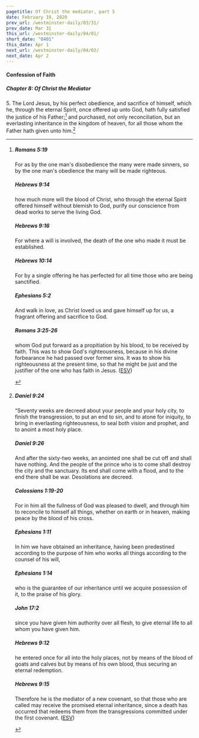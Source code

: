 ```yaml
---
pagetitle: Of Christ the mediator, part 5
date: February 19, 2020
prev_url: /westminster-daily/03/31/
prev_date: Mar 31
this_url: /westminster-daily/04/01/
short_date: "0401"
this_date: Apr 1
next_url: /westminster-daily/04/02/
next_date: Apr 2
---
```


#### Confession of Faith

##### Chapter 8: Of Christ the Mediator

5\. The Lord Jesus, by his perfect obedience, and sacrifice of himself, which he, through the eternal Spirit, once offered up unto God, hath fully satisfied the justice of his Father;[^fnref:wcf1] and purchased, not only reconciliation, but an everlasting inheritance in the kingdom of heaven, for all those whom the Father hath given unto him.[^fnref:wcf2]

[^fnref:wcf1]: <div class="esv"><h5>Romans 5:19</h5> <div class="esv-text"><p id="p45005019.01-1">For as by the one man's disobedience the many were made sinners, so by the one man's obedience the many will be made righteous.</p> </div><h5>Hebrews 9:14</h5> <div class="esv-text"><p id="p58009014.01-2">how much more will the blood of Christ, who through the eternal Spirit offered himself without blemish to God, purify our conscience from dead works to serve the living God.</p> </div><h5>Hebrews 9:16</h5> <div class="esv-text"><p id="p58009016.01-3">For where a will is involved, the death of the one who made it must be established.</p> </div><h5>Hebrews 10:14</h5> <div class="esv-text"><p id="p58010014.01-4">For by a single offering he has perfected for all time those who are being sanctified.</p> </div><h5>Ephesians 5:2</h5> <div class="esv-text"><p id="p49005002.01-5">And walk in love, as Christ loved us and gave himself up for us, a fragrant offering and sacrifice to God.</p> </div><h5>Romans 3:25-26</h5> <div class="esv-text"><p id="p45003025.01-6">whom God put forward as a propitiation by his blood, to be received by faith. This was to show God's righteousness, because in his divine forbearance he had passed over former sins. It was to show his righteousness at the present time, so that he might be just and the justifier of the one who has faith in Jesus.  (<a href="http://www.esv.org" class="copyright">ESV</a>)</p> </div> </div>

[^fnref:wcf2]: <div class="esv"><h5>Daniel 9:24</h5> <div class="esv-text"> <p id="p27009024.04-1">&#8220;Seventy weeks are decreed about your people and your holy city, to finish the transgression, to put an end to sin, and to atone for iniquity, to bring in everlasting righteousness, to seal both vision and prophet, and to anoint a most holy place.</p> </div><h5>Daniel 9:26</h5> <div class="esv-text"><p id="p27009026.01-2">And after the sixty-two weeks, an anointed one shall be cut off and shall have nothing. And the people of the prince who is to come shall destroy the city and the sanctuary. Its end shall come with a flood, and to the end there shall be war. Desolations are decreed.</p> </div><h5>Colossians 1:19-20</h5> <div class="esv-text"><p id="p51001019.01-3">For in him all the fullness of God was pleased to dwell, and through him to reconcile to himself all things, whether on earth or in heaven, making peace by the blood of his cross.</p> </div><h5>Ephesians 1:11</h5> <div class="esv-text"><p id="p49001011.01-4">In him we have obtained an inheritance, having been predestined according to the purpose of him who works all things according to the counsel of his will,</p> </div><h5>Ephesians 1:14</h5> <div class="esv-text"><p id="p49001014.01-5">who is the guarantee of our inheritance until we acquire possession of it, to the praise of his glory.</p> </div><h5>John 17:2</h5> <div class="esv-text"><p id="p43017002.01-6"><span class="woc">since you have given him authority over all flesh, to give eternal life to all whom you have given him.</span></p> </div><h5>Hebrews 9:12</h5> <div class="esv-text"><p id="p58009012.01-7">he entered once for all into the holy places, not by means of the blood of goats and calves but by means of his own blood, thus securing an eternal redemption.</p> </div><h5>Hebrews 9:15</h5> <div class="esv-text"><p id="p58009015.01-8">Therefore he is the mediator of a new covenant, so that those who are called may receive the promised eternal inheritance, since a death has occurred that redeems them from the transgressions committed under the first covenant.  (<a href="http://www.esv.org" class="copyright">ESV</a>)</p> </div> </div>


